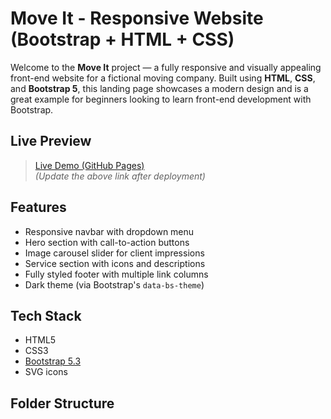 # Move It - Responsive Website (Bootstrap + HTML + CSS)

Welcome to the **Move It** project — a fully responsive and visually appealing front-end website for a fictional moving company. Built using **HTML**, **CSS**, and **Bootstrap 5**, this landing page showcases a modern design and is a great example for beginners looking to learn front-end development with Bootstrap.


## Live Preview

> [Live Demo (GitHub Pages)](https://your-username.github.io/move-it-bootstrap-website)  
> *(Update the above link after deployment)*

## Features

- Responsive navbar with dropdown menu
- Hero section with call-to-action buttons
- Image carousel slider for client impressions
- Service section with icons and descriptions
- Fully styled footer with multiple link columns
- Dark theme (via Bootstrap's `data-bs-theme`)

## Tech Stack

- HTML5  
- CSS3  
- [Bootstrap 5.3](https://getbootstrap.com/)  
- SVG icons

## Folder Structure



